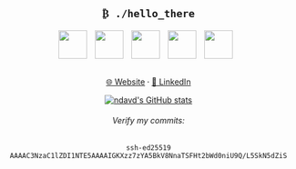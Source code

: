 <div align="center">

## `₿ ./hello_there`

<div>
<img align="center" width="50px" src="https://cdn.jsdelivr.net/gh/devicons/devicon/icons/typescript/typescript-original.svg" style="padding-right:10px;" />
<img align="center" width="50px" src="https://cdn.jsdelivr.net/gh/devicons/devicon/icons/solidity/solidity-original.svg" style="padding-right:10px;" />
<img align="center" width="50px" src="https://cdn.jsdelivr.net/gh/devicons/devicon/icons/go/go-original.svg" style="padding-right:10px;" />
<img align="center" width="50px" src="https://cdn.jsdelivr.net/gh/devicons/devicon/icons/linux/linux-original.svg" style="padding-right:10px;" />
<img align="center" width="50px" src="https://cdn.jsdelivr.net/gh/devicons/devicon/icons/vim/vim-original.svg" style="padding-right:10px;" />
</div>
<br/>

[🌐 Website](https://ndavd.com) ⸱ [🔗 LinkedIn](https://ndavd.com/li)
        
[![ndavd's GitHub stats](https://github-readme-stats.vercel.app/api?username=ndavd&show_icons=true&theme=dark)](https://github.com/anuraghazra/github-readme-stats)

###### Verify my commits:
```
ssh-ed25519 AAAAC3NzaC1lZDI1NTE5AAAAIGKXzz7zYA5BkV8NnaTSFHt2bWd0niU9Q/L5SkN5dZiS
```

</div>
